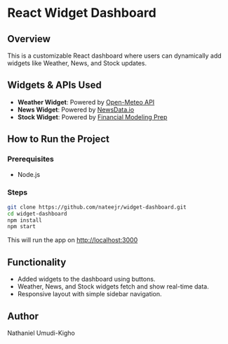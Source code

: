 # React Widget Dashboard

## Overview
This is a customizable React dashboard where users can dynamically add widgets like Weather, News, and Stock updates.

## Widgets & APIs Used

- **Weather Widget**: Powered by [Open-Meteo API](https://open-meteo.com/)
- **News Widget**: Powered by [NewsData.io](https://newsdata.io/)
- **Stock Widget**: Powered by [Financial Modeling Prep](https://financialmodelingprep.com/)


## How to Run the Project

### Prerequisites
- Node.js

### Steps

```bash
git clone https://github.com/nateejr/widget-dashboard.git
cd widget-dashboard
npm install
npm start
```

This will run the app on [http://localhost:3000](http://localhost:3000)

## Functionality
- Added widgets to the dashboard using buttons.
- Weather, News, and Stock widgets fetch and show real-time data.
- Responsive layout with simple sidebar navigation.

## Author
Nathaniel Umudi-Kigho
